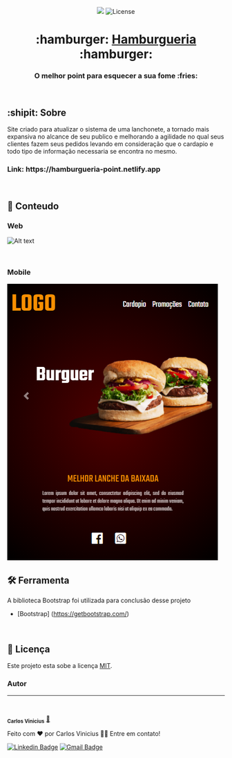 <p align="center">

<img src="https://img.shields.io/badge/Bootstrap-563D7C?style=for-the-badge&logo=bootstrap&logoColor=white" />
 <img alt="License" src="https://img.shields.io/badge/license-MIT-brightgreen">
  
 
</p>

<h1 align="center">
     :hamburger: <a href="#" alt="site do ecoleta"> Hamburgueria </a>:hamburger:
</h1>

<h3 align="center">
    O melhor point para esquecer a sua fome :fries:
</h3>

<br />


## :shipit: Sobre
Site criado para atualizar o sistema de uma lanchonete, a tornado mais expansiva no alcance de seu publico e melhorando a agilidade no qual seus clientes fazem seus pedidos levando em consideração que o cardapio e todo tipo de informação necessaria se encontra no mesmo.

<h3 >
Link: https://hamburgueria-point.netlify.app
</h3>
<br />

## :checkered_flag: Conteudo

 ### Web
![ Alt text](https://j.gifs.com/1Wgr93.gif)
 
 <br />

 ### Mobile
 <img src="screen-readme/ct2.png" />

 <br />

## 🛠 Ferramenta

A biblioteca Bootstrap foi utilizada para conclusão desse projeto

- [Bootstrap] (https://getbootstrap.com/)
<br />

## 📝 Licença

Este projeto esta sobe a licença [MIT](./LICENSE).


### Autor
---


 <img style="border-radius: 50%;" src="https://avatars.githubusercontent.com/u/69722024?s=460&u=6f1ae931d311e3063bae177286efc2811245a1e8&v=4" width="100px;" alt=""/>

 <sub><b>Carlos Vinicius</b></sub></a> <a href="">🚀</a>
<br />

Feito com ❤️ por Carlos Vinicius 👋🏽 Entre em contato!

[![Linkedin Badge](https://img.shields.io/badge/-Carlos-blue?style=flat-square&logo=Linkedin&logoColor=white&link=https://https://www.linkedin.com/in/carlos-vinicius-95745a1a4)](https://www.linkedin.com/in/carlos-vinicius-95745a1a4) 
[![Gmail Badge](https://img.shields.io/badge/-carlosvinicius.index@gmail.com-c14438?style=flat-square&logo=Gmail&logoColor=white&link=mailto:carlosvinicius.index@gmail.com)](mailto:carlosvinicius.index@gmail.com)
